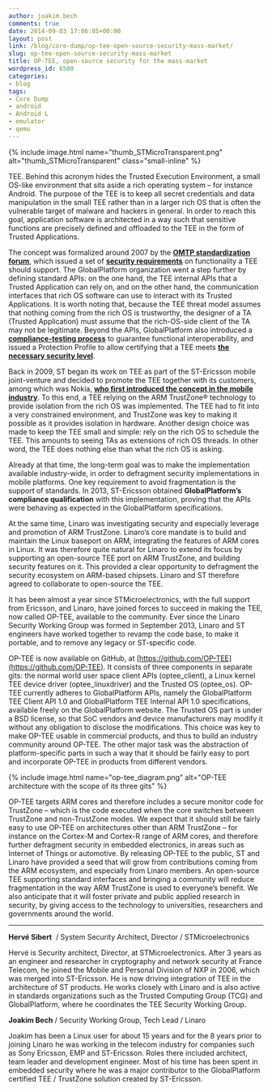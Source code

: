 ```yaml
---
author: joakim.bech
comments: true
date: 2014-09-03 17:06:05+00:00
layout: post
link: /blog/core-dump/op-tee-open-source-security-mass-market/
slug: op-tee-open-source-security-mass-market
title: OP-TEE, open-source security for the mass-market
wordpress_id: 6500
categories:
- blog
tags:
- Core Dump
- android
- Android L
- emulator
- qemu
---
```


{% include image.html name="thumb_STMicroTransparent.png" alt="thumb_STMicroTransparent" class="small-inline" %}

TEE. Behind this acronym hides the Trusted Execution Environment, a small OS-like environment that sits aside a rich operating system – for instance Android. The purpose of the TEE is to keep all secret credentials and data manipulation in the small TEE rather than in a larger rich OS that is often the vulnerable target of malware and hackers in general. In order to reach this goal, application software is architected in a way such that sensitive functions are precisely defined and offloaded to the TEE in the form of Trusted Applications.

The concept was formalized around 2007 by the [**OMTP standardization forum**](http://en.wikipedia.org/wiki/Open_Mobile_Terminal_Platform), which issued a set of [**security requirements**](http://www.gsma.com/newsroom/omtp-documents-1-1-omtp-advanced-trusted-environment-omtp-tr1-v1-1/) on functionality a TEE should support. The GlobalPlatform organization went a step further by defining standard APIs: on the one hand, the TEE internal APIs that a Trusted Application can rely on, and on the other hand, the communication interfaces that rich OS software can use to interact with its Trusted Applications. It is worth noting that, because the TEE threat model assumes that nothing coming from the rich OS is trustworthy, the designer of a TA (Trusted Application) must assume that the rich-OS-side client of the TA may not be legitimate. Beyond the APIs, GlobalPlatform also introduced a [**compliance-testing process**](https://www.globalplatform.org/compliance.asp) to guarantee functional interoperability, and issued a Protection Profile to allow certifying that a TEE meets [**the necessary security level**](https://www.globalplatform.org/specificationform.asp?fid=7781).

Back in 2009, ST began its work on TEE as part of the ST-Ericsson mobile joint-venture and decided to promote the TEE together with its customers, among which was Nokia, [**who first introduced the concept in the mobile industry**](https://se-sy.org/projects/obc/). To this end, a TEE relying on the ARM TrustZone® technology to provide isolation from the rich OS was implemented. The TEE had to fit into a very constrained environment, and TrustZone was key to making it possible as it provides isolation in hardware. Another design choice was made to keep the TEE small and simple: rely on the rich OS to schedule the TEE. This amounts to seeing TAs as extensions of rich OS threads. In other word, the TEE does nothing else than what the rich OS is asking.

Already at that time, the long-term goal was to make the implementation available industry-wide, in order to defragment security implementations in mobile platforms. One key requirement to avoid fragmentation is the support of standards. In 2013, ST-Ericsson obtained **GlobalPlatform’s compliance qualification** with this implementation, proving that the APIs were behaving as expected in the GlobalPlatform specifications.

At the same time, Linaro was investigating security and especially leverage and promotion of ARM TrustZone. Linaro’s core mandate is to build and maintain the Linux baseport on ARM, integrating the features of ARM cores in Linux. It was therefore quite natural for Linaro to extend its focus by supporting an open-source TEE port on ARM TrustZone, and building security features on it. This provided a clear opportunity to defragment the security ecosystem on ARM-based chipsets. Linaro and ST therefore agreed to collaborate to open-source the TEE.

It has been almost a year since STMicroelectronics, with the full support from Ericsson, and Linaro, have joined forces to succeed in making the TEE, now called OP-TEE, available to the community. Ever since the Linaro Security Working Group was formed in September 2013, Linaro and ST engineers have worked together to revamp the code base, to make it portable, and to remove any legacy or ST-specific code.

OP-TEE is now available on GitHub, at [https://github.com/OP-TEE](https://github.com/OP-TEE). It consists of three components in separate gits: the normal world user space client APIs (optee_client), a Linux kernel TEE device driver (optee_linuxdriver) and the Trusted OS (optee_os). OP-TEE currently adheres to GlobalPlatform APIs, namely the GlobalPlatform TEE Client API 1.0 and GlobalPlatform TEE Internal API 1.0 specifications, available freely on the GlobalPlatform website. The Trusted OS part is under a BSD license, so that SoC vendors and device manufacturers may modify it without any obligation to disclose the modifications. This choice was key to make OP-TEE usable in commercial products, and thus to build an industry community around OP-TEE. The other major task was the abstraction of platform-specific parts in such a way that it should be fairly easy to port and incorporate OP-TEE in products from different vendors.

{% include image.html name="op-tee_diagram.png" alt="OP-TEE architecture with the scope of its three gits" %}

OP-TEE targets ARM cores and therefore includes a secure monitor code for TrustZone – which is the code executed when the core switches between TrustZone and non-TrustZone modes. We expect that it should still be fairly easy to use OP-TEE on architectures other than ARM TrustZone – for instance on the Cortex-M and Cortex-R range of ARM cores, and therefore further defragment security in embedded electronics, in areas such as Internet of Things or automotive.
By releasing OP-TEE to the public, ST and Linaro have provided a seed that will grow from contributions coming from the ARM ecosystem, and especially from Linaro members. An open-source TEE supporting standard interfaces and bringing a community will reduce fragmentation in the way ARM TrustZone is used to everyone’s benefit. We also anticipate that it will foster private and public applied research in security, by giving access to the technology to universities, researchers and governments around the world.


* * *


**Hervé Sibert**  / System Security Architect, Director / STMicroelectronics

Hervé is Security architect, Director, at STMicroelectronics. After 3 years as an engineer and researcher in cryptography and network security at France Telecom, he joined the Mobile and Personal Division of NXP in 2006, which was merged into ST-Ericsson. He is now driving integration of TEE in the architecture of ST products. He works closely with Linaro and is also active in standards organizations such as the Trusted Computing Group (TCG) and GlobalPlatform, where he coordinates the TEE Security Working Group.



**Joakim Bech** / Security Working Group, Tech Lead / Linaro

Joakim has been a Linux user for about 15 years and for the 8 years prior to joining Linaro he was working in the telecom industry for companies such as Sony Ericsson, EMP and ST-Ericsson. Roles there included architect, team leader and development engineer. Most of his time has been spent in embedded security where he was a major contributor to the GlobalPlatform certified TEE / TrustZone solution created by ST-Ericsson.

